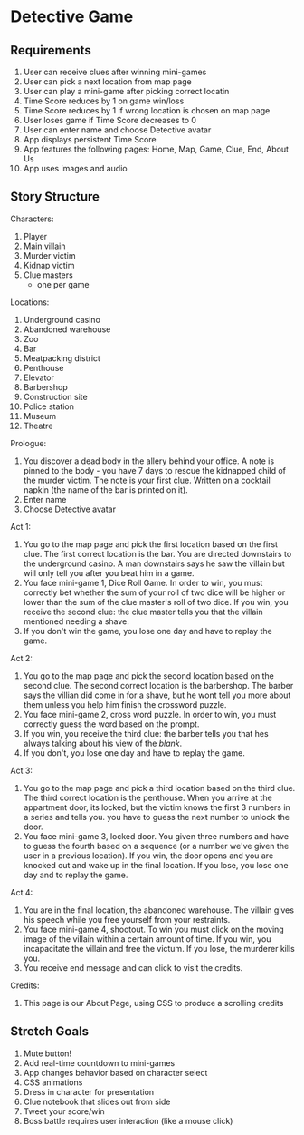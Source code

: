 # Detective Game

## Requirements
1. User can receive clues after winning mini-games
2. User can pick a next location from map page
3. User can play a mini-game after picking correct locatin
4. Time Score reduces by 1 on game win/loss
5. Time Score reduces by 1 if wrong location is chosen on map page
6. User loses game if Time Score decreases to 0
7. User can enter name and choose Detective avatar
8. App displays persistent Time Score
9. App features the following pages: Home, Map, Game, Clue, End, About Us
10. App uses images and audio

## Story Structure

Characters:
1. Player
2. Main villain
3. Murder victim
4. Kidnap victim
5. Clue masters
    - one per game

Locations:
1. Underground casino
2. Abandoned warehouse
3. Zoo
4. Bar
5. Meatpacking district
6. Penthouse
7. Elevator
8. Barbershop
9. Construction site
10. Police station
11. Museum
12. Theatre

Prologue:
1. You discover a dead body in the allery behind your office. A note is pinned to the body - you have 7 days to rescue the kidnapped child of the murder victim. The note is your first clue. Written on a cocktail napkin (the name of the bar is printed on it).
2. Enter name
3. Choose Detective avatar

Act 1:
1. You go to the map page and pick the first location based on the first clue. The first correct location is the bar. You are directed downstairs to the underground casino. A man downstairs says he saw the villain but will only tell you after you beat him in a game.
2. You face mini-game 1, Dice Roll Game. In order to win, you must correctly bet whether the sum of your roll of two dice will be higher or lower than the sum of the clue master's roll of two dice. If you win, you receive the second clue: the clue master tells you that the villain mentioned needing a shave. 
3. If you don't win the game, you lose one day and have to replay the game.

Act 2:
1. You go to the map page and pick the second location based on the second clue. The second correct location is the barbershop. The barber says the villian did come in for a shave, but he wont tell you more about them unless you help him finish the crossword puzzle.
2. You face mini-game 2, cross word puzzle. In order to win, you must correctly guess the word based on the prompt. 
3. If you win, you receive the third clue: the barber tells you that hes always talking about his view of the *blank*. 
4. If you don't, you lose one day and have to replay the game.

Act 3:
1. You go to the map page and pick a third location based on the third clue. The third correct location is the penthouse. When you arrive at the appartment door, its locked, but the victim knows the first 3 numbers in a series and tells you. you have to guess the next number to unlock the door.
2. You face mini-game 3, locked door. You given three numbers and have to guess the fourth based on a sequence (or a number we've given the user in a previous location). If you win, the door opens and you are knocked out and wake up in the final location. If you lose, you lose one day and to replay the game.

Act 4:
1. You are in the final location, the abandoned warehouse. The villain gives his speech while you free yourself from your restraints.
2. You face mini-game 4, shootout. To win you must click on the moving image of the villain within a certain amount of time. If you win, you incapacitate the villain and free the victum. If you lose, the murderer kills you.
3. You receive end message and can click to visit the credits.

Credits:
1. This page is our About Page, using CSS to produce a scrolling credits 


## Stretch Goals
1. Mute button!
2. Add real-time countdown to mini-games
3. App changes behavior based on character select
4. CSS animations
5. Dress in character for presentation
6. Clue notebook that slides out from side
7. Tweet your score/win
8. Boss battle requires user interaction (like a mouse click)
